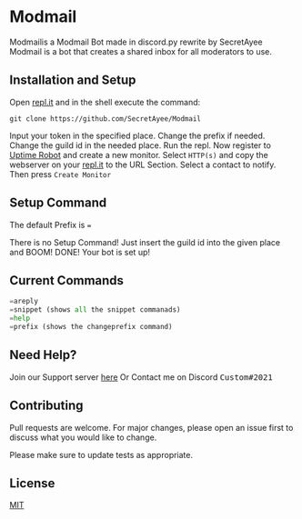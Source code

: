 # Modmail 
Modmailis a Modmail Bot made in discord.py rewrite by SecretAyee
Modmail is a bot that creates a shared inbox for all moderators to use.

## Installation and Setup

Open [repl.it](https://repl.it/) and in the shell execute the command:
```
git clone https://github.com/SecretAyee/Modmail
```
Input your token in the specified place.
Change the prefix if needed.
Change the guild id in the needed place.
Run the repl.
Now register to [Uptime Robot](https://uptimerobot.com/) and create a new monitor. Select `HTTP(s)` and copy the webserver on your [repl.it](https://repl.it/) to the URL Section. Select a contact to notify. Then press `Create Monitor`

## Setup Command

The default Prefix is `=`

There is no Setup Command! Just insert the guild id into the given place and BOOM! DONE! Your bot is set up!

## Current Commands

```python
=areply
=snippet (shows all the snippet commanads)
=help
=prefix (shows the changeprefix command)
```

## Need Help?
Join our Support server [here]( https://discord.gg/jcKUHR8pV8)
Or Contact me on Discord <kbd>Custom#2021</kbd>


## Contributing
Pull requests are welcome. For major changes, please open an issue first to discuss what you would like to change.

Please make sure to update tests as appropriate.

## License
[MIT](https://choosealicense.com/licenses/mit/)
